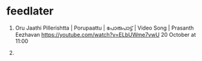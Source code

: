 # feedlater
1.  Oru Jaathi Pillerishtta | Porupaattu | പോരുപാട്ട് | Video Song | Prasanth Eezhavan https://youtube.com/watch?v=ELbUWme7vwU 20 October at 11:00

2. 


